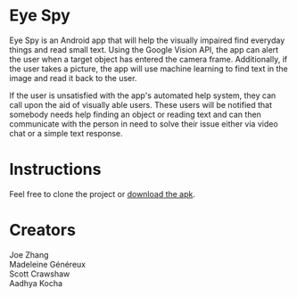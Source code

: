 # Eye Spy
Eye Spy is an Android app that will help the visually impaired find everyday things and read small text. Using the Google Vision API, the app can alert the user when a target object has entered the camera frame. Additionally, if the user takes a picture, the app will use machine learning to find text in the image and read it back to the user.
  
If the user is unsatisfied with the app's automated help system, they can call upon the aid of visually able users. These users will be notified that somebody needs help finding an object or reading text and can then communicate with the person in need to solve their issue either via video chat or a simple text response.

# Instructions
Feel free to clone the project or [download the apk](eyespy.apk).

# Creators
Joe Zhang  
Madeleine Généreux  
Scott Crawshaw  
Aadhya Kocha
